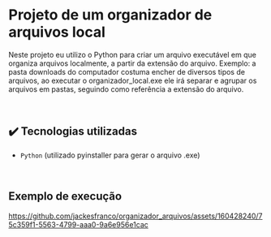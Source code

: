 # Projeto de um organizador de arquivos local
Neste projeto eu utilizo o Python para criar um arquivo executável em que organiza arquivos localmente, a partir da extensão do arquivo.
Exemplo: a pasta downloads do computador costuma encher de diversos tipos de arquivos, ao executar o organizador_local.exe ele irá separar e agrupar os arquivos em pastas, seguindo como referência a extensão do arquivo.

<br/>

## ✔️ Tecnologias utilizadas

- ``Python`` (utilizado pyinstaller para gerar o arquivo .exe)

<br/>

## Exemplo de execução

https://github.com/jackesfranco/organizador_arquivos/assets/160428240/75c359f1-5563-4799-aaa0-9a6e956e1cac
